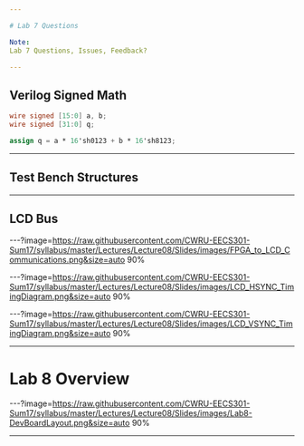 ```yaml
---

# Lab 7 Questions

Note:
Lab 7 Questions, Issues, Feedback?

---
```


## Verilog Signed Math

```verilog
wire signed [15:0] a, b;
wire signed [31:0] q;

assign q = a * 16'sh0123 + b * 16'sh8123;
```

---

## Test Bench Structures

---

## LCD Bus



---?image=https://raw.githubusercontent.com/CWRU-EECS301-Sum17/syllabus/master/Lectures/Lecture08/Slides/images/FPGA_to_LCD_Communications.png&size=auto 90%

---?image=https://raw.githubusercontent.com/CWRU-EECS301-Sum17/syllabus/master/Lectures/Lecture08/Slides/images/LCD_HSYNC_TimingDiagram.png&size=auto 90%

---?image=https://raw.githubusercontent.com/CWRU-EECS301-Sum17/syllabus/master/Lectures/Lecture08/Slides/images/LCD_VSYNC_TimingDiagram.png&size=auto 90%


---

# Lab 8 Overview

---?image=https://raw.githubusercontent.com/CWRU-EECS301-Sum17/syllabus/master/Lectures/Lecture08/Slides/images/Lab8-DevBoardLayout.png&size=auto 90%


---

